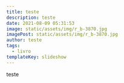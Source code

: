 ```yaml
---
title: teste
description: teste
date: 2021-08-09 05:31:53
image: static/assets/img/r_b-3870.jpg
imagePost: static/assets/img/r_b-3870.jpg
author: teste
tags:
  - livro
templateKey: slideshow
---
```

teste